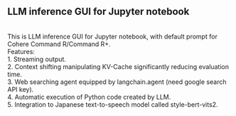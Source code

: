 <h2>LLM inference GUI for Jupyter notebook</h2>
<br>
This is LLM inference GUI for Jupyter notebook, with default prompt for Cohere Command R/Command R+.<br>
Features:<br>
1. Streaming output.<br>
2. Context shifting manipulating KV-Cache significantly reducing evaluation time.<br>
3. Web searching agent equipped by langchain.agent (need google search API key).<br>
4. Automatic execution of Python code created by LLM.<br>
5. Integration to Japanese text-to-speech model called style-bert-vits2.
